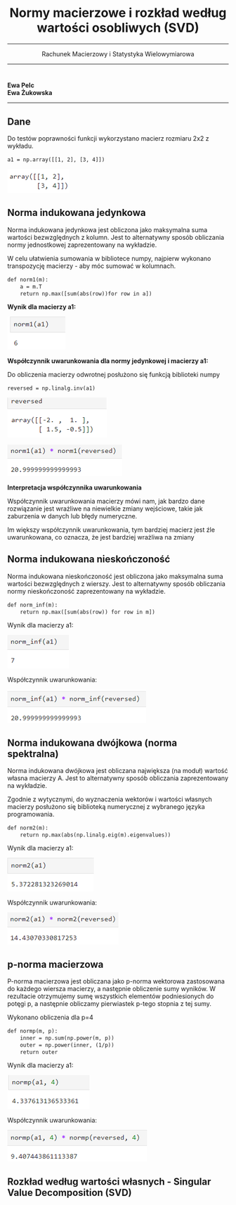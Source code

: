 # 







# 



# 




# <center> Normy macierzowe i rozkład według wartości osobliwych (SVD) </center>

---


<center> Rachunek Macierzowy i Statystyka Wielowymiarowa </center>

---
# 



# 


# 



# 



# 


# 


# 

# 


# 
# 

**Ewa Pelc**  
**Ewa Żukowska** 

***

## Dane

Do testów poprawności funkcji wykorzystano macierz rozmiaru 2x2 z wykładu.

```{python}
a1 = np.array([[1, 2], [3, 4]])
```
![alt text](im_Ewa/matrix.png)

## Norma indukowana jedynkowa

Norma indukowana jedynkowa jest obliczona jako maksymalna suma wartości bezwzględnych z kolumn. Jest to alternatywny sposób obliczania normy jednostkowej zaprezentowany na wykładzie.

W celu ułatwienia sumowania w bibliotece numpy, najpierw wykonano transpozycję macierzy - aby móc sumować w kolumnach.

```{python}
def norm1(m):
    a = m.T
    return np.max([sum(abs(row))for row in a])
```

**Wynik dla macierzy a1:**

![alt text](im_Ewa/norm1.png)


**Współczynnik uwarunkowania dla normy jedynkowej i macierzy a1:**

Do obliczenia macierzy odwrotnej posłużono się funkcją biblioteki numpy

```{python}
reversed = np.linalg.inv(a1)
```
![alt text](im_ewa/reversed_matrix.png)

![alt text](im_ewa/coef1.png)

**Interpretacja współczynnika uwarunkowania**

Współczynnik uwarunkowania macierzy mówi nam, jak bardzo dane rozwiązanie jest wrażliwe na niewielkie zmiany wejściowe, takie jak zaburzenia w danych lub błędy numeryczne.

Im większy współczynnik uwarunkowania, tym bardziej macierz jest źle uwarunkowana, co oznacza, że ​​jest bardziej wrażliwa na zmiany

## Norma indukowana nieskończoność

Norma indukowana nieskończoność jest obliczona jako maksymalna suma wartości bezwzględnych z wierszy. Jest to alternatywny sposób obliczania normy nieskończoność zaprezentowany na wykładzie.

```{python}
def norm_inf(m):
    return np.max([sum(abs(row)) for row in m])
```

Wynik dla macierzy a1:

![alt text](im_ewa/norm_inf.png)

Współczynnik uwarunkowania:

![alt text](im_ewa/coef_inf.png)

## Norma indukowana dwójkowa (norma spektralna)

Norma indukowana dwójkowa jest obliczana  największa (na moduł) wartość własna macierzy A. Jest to alternatywny sposób obliczania zaprezentowany na wykładzie.

Zgodnie z wytycznymi, do wyznaczenia wektorów i wartości własnych macierzy posłużono się biblioteką numerycznej z wybranego języka programowania.


```{python}
def norm2(m):
    return np.max(abs(np.linalg.eig(m).eigenvalues))
```

Wynik dla macierzy a1:

![alt text](im_ewa/norm2.png)

Współczynnik uwarunkowania:

![alt text](im_ewa/coef2.png)

## p-norma macierzowa

P-norma macierzowa jest obliczana jako p-norma wektorowa zastosowana do każdego wiersza macierzy, a następnie obliczenie sumy wyników. W rezultacie otrzymujemy sumę wszystkich elementów podniesionych do potęgi p, a następnie obliczamy pierwiastek p-tego stopnia z tej sumy.

Wykonano obliczenia dla p=4

```{python}
def normp(m, p):
    inner = np.sum(np.power(m, p))
    outer = np.power(inner, (1/p))
    return outer
```

Wynik dla macierzy a1:

![alt text](im_ewa/normp.png)

Współczynnik uwarunkowania:

![alt text](im_ewa/coefp.png)


## Rozkład według wartości własnych - Singular Value Decomposition (SVD)

